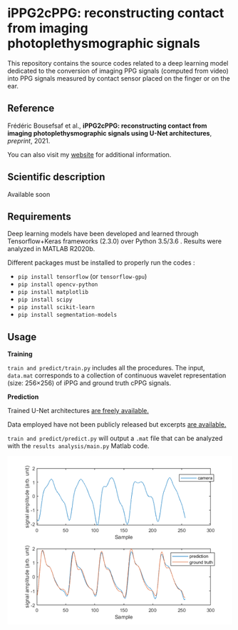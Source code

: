 # iPPG2cPPG: reconstructing contact from imaging photoplethysmographic signals

This repository contains the source codes related to a deep learning model dedicated to the conversion of imaging PPG signals (computed from video) into PPG signals measured by contact sensor placed on the finger or on the ear.

## Reference
Frédéric Bousefsaf et al., **iPPG2cPPG: reconstructing contact from imaging photoplethysmographic signals using U-Net architectures**, *preprint*, 2021.

You can also visit my [website](https://sites.google.com/view/frederic-bousefsaf) for additional information.

## Scientific description
Available soon

## Requirements
Deep learning models have been developed and learned through Tensorflow+Keras frameworks (2.3.0) over Python 3.5/3.6 . Results were analyzed in MATLAB R2020b.

Different packages must be installed to properly run the codes : 
- `pip install tensorflow` (or `tensorflow-gpu`)
- `pip install opencv-python`
- `pip install matplotlib`
- `pip install scipy`
- `pip install scikit-learn`
- `pip install segmentation-models`


## Usage
**Training**

`train and predict/train.py` includes all the procedures. The input, `data.mat` corresponds to a collection of continuous wavelet representation (size: 256×256) of iPPG and ground truth cPPG signals.


**Prediction**

Trained U-Net architectures [are freely available.](https://filesender.renater.fr/?s=download&token=787ebfe1-a4c7-4923-b9e7-c637108c0da7&lang=en)

Data employed have not been publicly released but excerpts [are available.](https://filesender.renater.fr/?s=download&token=200192ef-c829-495c-ac33-89e4f59e98cd&lang=en)

`train and predict/predict.py` will output a `.mat` file that can be analyzed with the `results analysis/main.py` Matlab code.

![Alt text](illustrations/pred.png?raw=true "Results computed from sample data")

